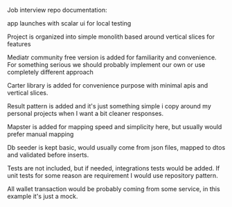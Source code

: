 Job interview repo documentation:

app launches with scalar ui for local testing

Project is organized into simple monolith based around vertical slices for features

Mediatr community free version is added for familiarity and convenience.
For something serious we should probably implement our own or use completely different approach

Carter library is added for convenience purpose with minimal apis and vertical slices.

Result pattern is added and it's just something simple i copy around my personal projects when I want a bit cleaner responses.

Mapster is added for mapping speed and simplicity here, but usually would prefer manual mapping

Db seeder is kept basic, would usually come from json files, mapped to dtos and validated before inserts.

Tests are not included, but if needed, integrations tests would be added.
If unit tests for some reason are requirement I would use repository pattern.

All wallet transaction would be probably coming from some service, in this example it's just a mock.
